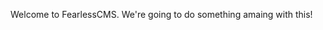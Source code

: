 <!-- json {
    "title": "About us"
} -->

Welcome to FearlessCMS. We're going to do something amaing with this!